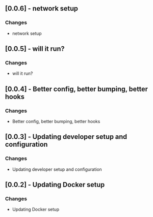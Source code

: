 ## [0.0.6] - network setup
### Changes
- network setup

## [0.0.5] - will it run?
### Changes
- will it run?

## [0.0.4] - Better config, better bumping, better hooks
### Changes
- Better config, better bumping, better hooks

## [0.0.3] - Updating developer setup and configuration
### Changes
- Updating developer setup and configuration

## [0.0.2] - Updating Docker setup
### Changes
- Updating Docker setup

